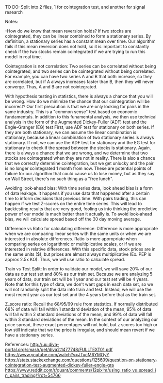 TO DO: Split into 2 files, 1 for cointegration test, and another for signal research

Notes:

-How do we know that mean reversion holds?
If two stocks are cointegrated, they can be linear combined to form a stationary series. By definition, a stationary series has a constant mean over time. Our algorithm fails if this mean reversion does not hold, so it is important to constantly check if the two stocks remain cointegrated if we are trying to run this model in real time.

Cointegration is not correlation:
Two series can be correlated without being cointegrated, and two series can be cointegrated without being correlated. For example, you can have two series A and B that both increase, so they are correlated, but if A always increases faster than B, then they will never converge. Thus, A and B are not cointegrated.

With hypothesis testing in statistics, there is always a chance that you will be wrong. How do we minimize the chance that our cointegration will be incorrect?
Our first precaution is that we are only looking for pairs in the same industry. This is a "common sense" test based on economic fundamentals.
In addition to this funamental analysis, we then use technical analysis in the form of the Augmented Dickey-Fuller (ADF) test and the Engle-Granger (EG) test
First, use ADF test for stationary on both series. If they are both stationary, we can assume the linear combination is stationary, because a linear combination of two stationary series is always stationary. If not, we can use the ADF test for stationary and the EG test for stationary to check if the spread between the stocks is stationary.
Again, there is always a chance that we are wrong, and we determine that two stocks are cointegrated when they are not in reality. There is also a chance that we correctly determine cointegration, but we get unlucky and the pair is no longer cointegrated 1 month from now. These are potential points of failure for our algorithm that could cause us to lose money, but as they say on Wall Street, there's no such thing as a "free lunch".

Avoiding look-ahead bias:
With time series data, look ahead bias is a form of data leakage. It happens if you use data that happened after a certain time to inform decisions that previous time. With pairs trading, this can happen if we test Z-scores on the entire time series. This will lead to backtesting results that are very good, fooling us into thinking the predictive power of our model is much better than it actually is. To avoid look-ahead bias, we will calculate spread based off the 30 day moving average.

Difference vs Ratio for calculating difference:
Difference is more appropriate when we are comparing linear series with the same units or when we are interested in absolute differences. Ratio is more appropriate when comparing series on logarithmic or multiplicative scales, or if we are interested in relative differences. With this specific data, stock prices are in the same units ($), but prices are almost always multiplicative (Ex. PEP is approx 2.5x KO). Thus, we will use ratio to calculate spread.

Train vs Test Split:
In order to validate our model, we will save 20% of our data as our test set and 80% as our train set. Because we are analyzing 5 years of data, our train set will be 1 year and our test set will be 4 years. Note that for this type of data, we don't want gaps in each data set, so we will not randomly split the data into train and test. Instead, we will use the most recent year as our test set and the 4 years before that as the train set.

Z_score ratio:
Recall the 68/95/99 rule from statistics. If normally distributed 68% of data will fall within 1 standard deviation of the mean, 95% of data will fall within 2 standard deviations of the mean, and 99% of data will fall within 3 standard deviations of the mean. In the context of our analyzing our price spread, these exact percentages will not hold, but z scores too high or low still indicate that we the price is irregular, and should mean revert if we have a stationary series.



References:
http://uu.diva-portal.org/smash/get/diva2:1477748/FULLTEXT01.pdf
https://www.youtube.com/watch?v=JTucMRYMOyY
https://stats.stackexchange.com/questions/125609/question-on-stationary-cointegration-test-augmented-dickey-fuller-engle-gra
https://www.reddit.com/r/quant/comments/12pixlm/using_ratio_vs_spread_in_pairs_trading/?rdt=54766